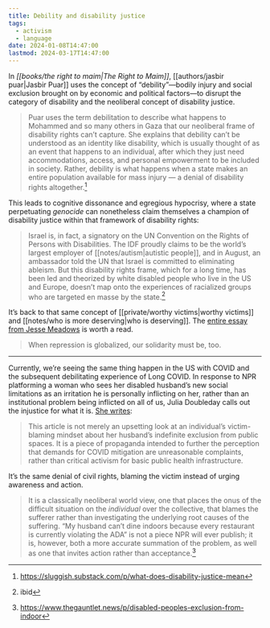 ```yaml
---
title: Debility and disability justice
tags:
  - activism
  - language
date: 2024-01-08T14:47:00
lastmod: 2024-03-17T14:47:00
---
```

In *[[books/the right to maim|The Right to Maim]]*, [[authors/jasbir puar|Jasbir Puar]] uses the concept of “debility”—bodily injury and social exclusion brought on by economic and political factors—to disrupt the category of disability and the neoliberal concept of disability justice.

> Puar uses the term debilitation to describe what happens to Mohammed and so many others in Gaza that our neoliberal frame of disability rights can’t capture. She explains that debility can’t be understood as an identity like disability, which is usually thought of as an event that happens to an individual, after which they just need accommodations, access, and personal empowerment to be included in society. Rather, debility is what happens when a state makes an entire population available for mass injury — a denial of disability rights altogether.[^1]

This leads to cognitive dissonance and egregious hypocrisy, where a state perpetuating *genocide* can nonetheless claim themselves a champion of disability justice within that framework of disability rights:

> Israel is, in fact, a signatory on the UN Convention on the Rights of Persons with Disabilities. The IDF proudly claims to be the world’s largest employer of [[notes/autism|autistic people]], and in August, an ambassador told the UN that Israel is committed to eliminating ableism. But this disability rights frame, which for a long time, has been led and theorized by white disabled people who live in the US and Europe, doesn’t map onto the experiences of racialized groups who are targeted en masse by the state.[^2]

It’s back to that same concept of [[private/worthy victims|worthy victims]] and [[notes/who is more deserving|who is deserving]]. The [entire essay from Jesse Meadows](https://sluggish.substack.com/p/what-does-disability-justice-mean) is worth a read. 

> When repression is globalized, our solidarity must be, too.

---

Currently, we’re seeing the same thing happen in the US with COVID and the subsequent debilitating experience of Long COVID. In response to NPR platforming a woman who sees her disabled husband’s new social limitations as an irritation he is personally inflicting on her, rather than an institutional problem being inflicted on all of us, Julia Doubleday calls out the injustice for what it is. [She writes](https://www.thegauntlet.news/p/disabled-peoples-exclusion-from-indoor):

> This article is not merely an upsetting look at an individual’s victim-blaming mindset about her husband’s indefinite exclusion from public spaces. It is a piece of propaganda intended to further the perception that demands for COVID mitigation are unreasonable complaints, rather than critical activism for basic public health infrastructure.

It’s the same denial of civil rights, blaming the victim instead of urging awareness and action.

> It is a classically neoliberal world view, one that places the onus of the difficult situation on the *individual* over the collective, that blames the sufferer rather than investigating the underlying root causes of the suffering. “My husband can’t dine indoors because every restaurant is currently violating the ADA” is not a piece NPR will ever publish; it is, however, both a more accurate summation of the problem, as well as one that invites action rather than acceptance.[^3]

[^1]: https://sluggish.substack.com/p/what-does-disability-justice-mean
[^2]: ibid
[^3]: https://www.thegauntlet.news/p/disabled-peoples-exclusion-from-indoor
